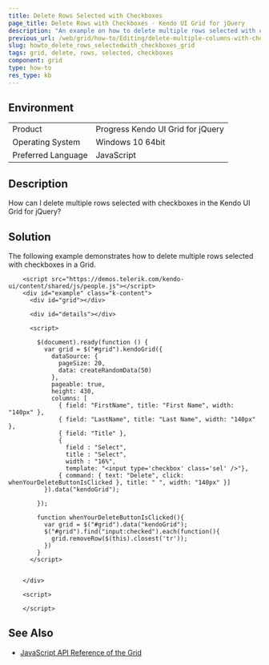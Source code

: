 ```yaml
---
title: Delete Rows Selected with Checkboxes
page_title: Delete Rows with Checkboxes - Kendo UI Grid for jQuery
description: "An example on how to delete multiple rows selected with checkboxes in the Kendo UI Grid for jQuery."
previous_url: /web/grid/how-to/Editing/delete-multiple-columns-with-checkboxes, /controls/data-management/grid/how-to/Editing/delete-multiple-rows-with-checkboxes
slug: howto_delete_rows_selectedwith_checkboxes_grid
tags: grid, delete, rows, selected, checkboxes
component: grid
type: how-to
res_type: kb
---
```


## Environment

<table>
 <tr>
  <td>Product</td>
  <td>Progress Kendo UI Grid for jQuery</td>
 </tr>
 <tr>
  <td>Operating System</td>
  <td>Windows 10 64bit</td>
 </tr>
 <tr>
  <td>Preferred Language</td>
  <td>JavaScript</td>
 </tr>
</table>

## Description

How can I delete multiple rows selected with checkboxes in the Kendo UI Grid for jQuery?

## Solution

The following example demonstrates how to delete multiple rows selected with checkboxes in a Grid.

```dojo
    <script src="https://demos.telerik.com/kendo-ui/content/shared/js/people.js"></script>
    <div id="example" class="k-content">
      <div id="grid"></div>

      <div id="details"></div>

      <script>

        $(document).ready(function () {
          var grid = $("#grid").kendoGrid({
            dataSource: {
              pageSize: 20,
              data: createRandomData(50)
            },
            pageable: true,
            height: 430,
            columns: [
              { field: "FirstName", title: "First Name", width: "140px" },
              { field: "LastName", title: "Last Name", width: "140px" },
              { field: "Title" },
              {
                field : "Select",
                title : "Select",
                width : "16%",
                template: "<input type='checkbox' class='sel' />"},
              { command: { text: "Delete", click: whenYourDeleteButtonIsClicked }, title: " ", width: "140px" }]
          }).data("kendoGrid");

        });

        function whenYourDeleteButtonIsClicked(){
          var grid = $("#grid").data("kendoGrid");
          $("#grid").find("input:checked").each(function(){
            grid.removeRow($(this).closest('tr'));
          })
        }
      </script>


    </div>

    <script>

    </script>
```

## See Also

* [JavaScript API Reference of the Grid](/api/javascript/ui/grid)
